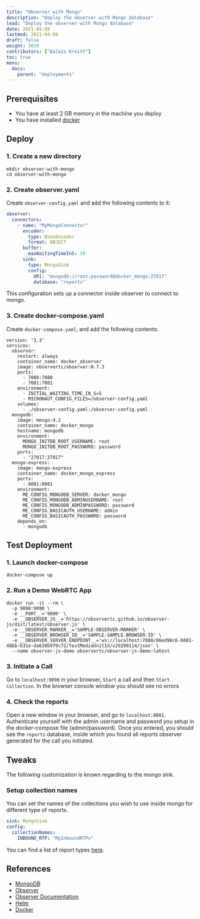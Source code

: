 ```yaml
---
title: "Observer with Mongo"
description: "Deploy the observer with Mongo database"
lead: "Deploy the observer with Mongo database"
date: 2021-04-08
lastmod: 2021-04-08
draft: false
weight: 3010
contributors: ["Balazs Kreith"]
toc: true
menu:
  docs:
    parent: "deployments"
---
```


## Prerequisites
 * You have at least 2 GB memory in the machine you deploy
 * You have installed [docker](https://docker.com)

## Deploy

### 1. Create a new directory

```shell
mkdir observer-with-mongo
cd observer-with-mongo
```

### 2. Create observer.yaml

Create `observer-config.yaml` and add the following contents to it:

```yaml
observer:
  connectors:
    - name: "MyMongoConnector"
      encoder:
        type: BsonEncoder
        format: OBJECT
      buffer:
        maxWaitingTimeInS: 10
      sink:
        type: MongoSink
        config:
          URI: "mongodb://root:password@docker_mongo:27017"
          database: "reports"
```

This configuration sets up a connector inside observer to connect to mongo.

### 3. Create docker-compose.yaml

Create `docker-compose.yaml`, and add the following contents:

```shell
version: '3.3'
services:
  observer:
    restart: always
    container_name: docker_observer
    image: observertc/observer:0.7.3
    ports:
      - 7080:7080
      - 7081:7081
    environment:
      - INITIAL_WAITING_TIME_IN_S=5
      - MICRONAUT_CONFIG_FILES=/observer-config.yaml
    volumes:
      - ./observer-config.yaml:/observer-config.yaml
  mongodb:
    image: mongo:4.2
    container_name: docker_mongo
    hostname: mongodb
    environment:
      MONGO_INITDB_ROOT_USERNAME: root
      MONGO_INITDB_ROOT_PASSWORD: password
    ports:
      - "27017:27017"
  mongo-express:
    image: mongo-express
    container_name: docker_mongo_express
    ports:
      - 8081:8081
    environment:
      ME_CONFIG_MONGODB_SERVER: docker_mongo
      ME_CONFIG_MONGODB_ADMINUSERNAME: root
      ME_CONFIG_MONGODB_ADMINPASSWORD: password
      ME_CONFIG_BASICAUTH_USERNAME: admin
      ME_CONFIG_BASICAUTH_PASSWORD: password
    depends_on:
      - mongodb
```

## Test Deployment

### 1. Launch docker-compose

```shell
docker-compose up
```

### 2. Run a Demo WebRTC App

```shell
docker run -it --rm \
  -p 9090:9090 \
  -e __PORT__='9090' \
  -e __OBSERVER_JS__='https://observertc.github.io/observer-js/dist/latest/observer.js' \
  -e __OBSERVER_MARKER__='SAMPLE-OBSERVER-MARKER' \
  -e __OBSERVER_BROWSER_ID__='SAMPLE-SAMPLE-BROWSER-ID' \
  -e __OBSERVER_SERVER_ENDPOINT__='ws://localhost:7080/86ed98c6-b001-48bb-b31e-da638b979c72/testMediaUnitId/v20200114/json' \
  --name observer-js-demo observertc/observer-js-demo:latest
```

### 3. Initiate a Call

Go to `localhost:9090` in your browser, `Start` a call and then `Start Collection`.
In the browser console window you should see no errors

### 4. Check the reports

Open a new window in your browser, and go to `localhost:8081`. Authenticate yourself with the
admin username and password you setup in the docker-compose file (admin/password).
Once you entered, you should see the `reports` database, inside which you found all reports
observer generated for the call you initiated.

## Tweaks

The following customization is known regarding to the mongo sink.

### Setup collection names

You can set the names of the collections you wish to use inside mongo for different
type of reports.

```yaml
sink: MongoSink
config:
  collectionNames:
    INBOUND_RTP: "MyInboundRTPs"
```

You can find a list of report types [here](https://observertc.github.io/observer/#_observer_reports).


## References
 * [MongoDB](https://www.mongodb.com/)
 * [Observer](https://github.com/ObserveRTC/observer)
 * [Observer Documentation](https://observertc.github.io/observer)
 * [Helm](https://github.com/ObserveRTC/helm)
 * [Docker](https://github.com/ObserveRTC/docker)

